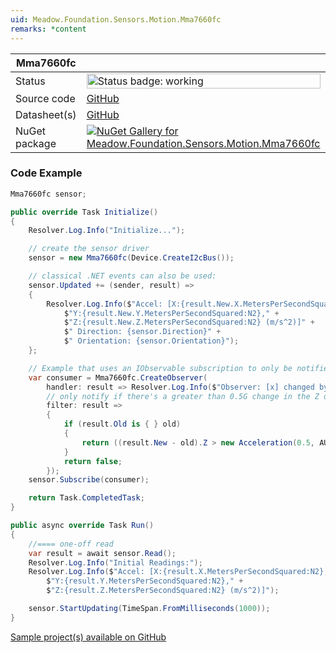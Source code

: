 ```yaml
---
uid: Meadow.Foundation.Sensors.Motion.Mma7660fc
remarks: *content
---
```


| Mma7660fc | |
|--------|--------|
| Status | <img src="https://img.shields.io/badge/Working-brightgreen" style="width: auto; height: -webkit-fill-available;" alt="Status badge: working" /> |
| Source code | [GitHub](https://github.com/WildernessLabs/Meadow.Foundation/tree/main/Source/Meadow.Foundation.Peripherals/Sensors.Motion.Mma7660fc) |
| Datasheet(s) | [GitHub](https://github.com/WildernessLabs/Meadow.Foundation/tree/main/Source/Meadow.Foundation.Peripherals/Sensors.Motion.Mma7660fc/Datasheet) |
| NuGet package | <a href="https://www.nuget.org/packages/Meadow.Foundation.Sensors.Motion.Mma7660fc/" target="_blank"><img src="https://img.shields.io/nuget/v/Meadow.Foundation.Sensors.Motion.Mma7660fc.svg?label=Meadow.Foundation.Sensors.Motion.Mma7660fc" alt="NuGet Gallery for Meadow.Foundation.Sensors.Motion.Mma7660fc" /></a> |
### Code Example

```csharp
Mma7660fc sensor;

public override Task Initialize()
{
    Resolver.Log.Info("Initialize...");

    // create the sensor driver
    sensor = new Mma7660fc(Device.CreateI2cBus());

    // classical .NET events can also be used:
    sensor.Updated += (sender, result) =>
    {
        Resolver.Log.Info($"Accel: [X:{result.New.X.MetersPerSecondSquared:N2}," +
            $"Y:{result.New.Y.MetersPerSecondSquared:N2}," +
            $"Z:{result.New.Z.MetersPerSecondSquared:N2} (m/s^2)]" +
            $" Direction: {sensor.Direction}" +
            $" Orientation: {sensor.Orientation}");
    };

    // Example that uses an IObservable subscription to only be notified when the filter is satisfied
    var consumer = Mma7660fc.CreateObserver(
        handler: result => Resolver.Log.Info($"Observer: [x] changed by threshold; new [x]: X:{result.New.X:N2}, old: X:{result.Old?.X:N2}"),
        // only notify if there's a greater than 0.5G change in the Z direction
        filter: result =>
        {
            if (result.Old is { } old)
            {
                return ((result.New - old).Z > new Acceleration(0.5, AU.Gravity));
            }
            return false;
        });
    sensor.Subscribe(consumer);

    return Task.CompletedTask;
}

public async override Task Run()
{
    //==== one-off read
    var result = await sensor.Read();
    Resolver.Log.Info("Initial Readings:");
    Resolver.Log.Info($"Accel: [X:{result.X.MetersPerSecondSquared:N2}," +
        $"Y:{result.Y.MetersPerSecondSquared:N2}," +
        $"Z:{result.Z.MetersPerSecondSquared:N2} (m/s^2)]");

    sensor.StartUpdating(TimeSpan.FromMilliseconds(1000));
}

```

[Sample project(s) available on GitHub](https://github.com/WildernessLabs/Meadow.Foundation/tree/main/Source/Meadow.Foundation.Peripherals/Sensors.Motion.Mma7660fc/Samples/Mma7660fc_Sample)

